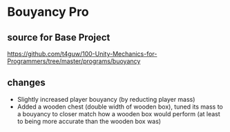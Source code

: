 # Bouyancy Pro
## source for Base Project
https://github.com/t4guw/100-Unity-Mechanics-for-Programmers/tree/master/programs/buoyancy

## changes
- Slightly increased player bouyancy (by reducting player mass)
- Added a wooden chest (double width of wooden box), tuned its mass to a bouyancy to closer match how a wooden box would perform (at least to being more accurate than the wooden box was)